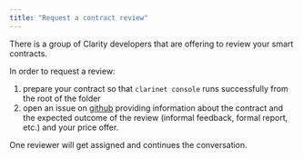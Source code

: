 ```yaml
---
title: "Request a contract review"
---
```


There is a group of Clarity developers that are offering to review your smart contracts.

In order to request a review:
1. prepare your contract so that `clarinet console` runs successfully from the root of the folder
1. open an issue on [github](https://github.com/boomcrypto/clarity-deployed-contracts/issues/new) providing information about the contract and the expected outcome of the review (informal feedback, formal report, etc.) and your price offer.

One reviewer will get assigned and continues the conversation.
